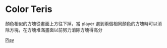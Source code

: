 # Color Teris
顏色相似的方塊從畫面上方往下掉，當 player 選到兩個相同顏色的方塊時可以消除方塊，在方塊堆滿畫面以前努力消除方塊得高分

[Play](https://colorteris.netlify.app/play)

